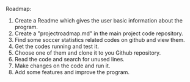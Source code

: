 Roadmap:

1. Create a Readme which gives the user basic information about the program.
2. Create a "projectroadmap.md" in the main project code repository.
3. Find some soccer statistics related codes on github and view them.
4. Get the codes running and test it.
5. Choose one of them and clone it to you Github repository.
6. Read the code and search for unused lines.
7. Make changes on the code and run it.
8. Add some features and improve the program.

